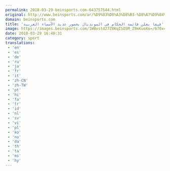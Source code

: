 ```yaml
---
permalink: 2018-03-29-beinsports.com-643757544.html
original: http://www.beinsports.com/ar/%D9%83%D8%A3%D8%B3-%D8%A7%D9%84%D8%B9%D8%A7%D9%84%D9%85-%D8%B1%D9%88%D8%B3%D9%8A%D8%A7-fifa-2018/news/%D9%81%D9%8A%D9%81%D8%A7-%D9%8A%D8%B9%D9%84%D9%86-%D9%82%D8%A7%D8%A6%D9%85%D8%A9-%D8%A7%D9%84%D8%AD%D9%83%D8%A7%D9%85-%D9%81/830932
domain: beinsports.com
title: 'فيفا يعلن قائمة الحكام في المونديال بحضور عديد الأسماء العربية'
image: https://images.beinsports.com/1WBxstd27Z8KqISO5M_Z9mKuoXo=/670x424/smart/filters:watermark(https://assets.beinsports.com/picto-play.png,285,162,0)/1398506-russia-2018.jpg
date: 2018-03-29 16:40:31
category: sport
translations: 
 - 'en'
 - 'es'
 - 'de'
 - 'ru'
 - 'ja'
 - 'fr'
 - 'it'
 - 'zh-CN'
 - 'zh-TW'
 - 'pt'
 - 'hi'
 - 'fa'
 - 'tr'
 - 'id'
 - 'nl'
 - 'sv'
 - 'vi'
 - 'pl'
 - 'ko'
 - 'no'
 - 'da'
 - 'th'
 - 'ta'
 - 'ms'
 - 'hy'
---
```


